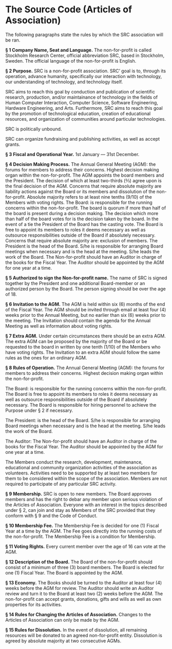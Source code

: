 # The Source Code (Articles of Association)

The following paragraphs state the rules by which the SRC association will be
ran.

**§ 1 Company Name, Seat and Language.** The non-for-profit is called Stockholm
Research Center, official abbreviation SRC, based in Stockholm, Sweden. The
official language of the non-for-profit is English. 

**§ 2 Purpose.** SRC is a non-for-profit association. SRC’ goal is to, through
its operation,  advance humanity, specifically our interaction with technology,
our understanding of technology, and technology itself.

SRC aims to reach this goal by conduction and publication of scientific
research, production, and/or maintainance of technology in the fields of Human
Computer Interaction, Computer Science, Software Engineering, Hardware
Engineering, and Arts. Furthermore, SRC aims to reach this goal by the
promotion of technological education, creation of educational resources, and
organization of communities around particular technologies.

SRC is politically unbound. 

SRC can organize fundraising and publishing activities, as well as accept
grants. 

**§ 3 Fiscal and Operational Year.** 1st January — 31st December.

**§ 4 Decision Making Process.** The Annual General Meeting (AGM): the forums
for members to address their concerns. Highest decision making organ within the
non-for-profit. The AGM appoints the board members and the President. The
decision of which at least two-thirds (⅔) agree upon is the final decision of
the AGM. Concerns that require absolute majority are liability actions against
the Board or its members and dissolution of the non-for-profit. Absolute
majority refers to at least nine tenths (9/10) of the Members with voting
rights.  The Board: is responsible for the running concerns within the
non-for-profit. The board is quorum if more than half of the board is present
during a decision making. The decision which more than half of the board votes
for is the decision taken by the board. In the event of a tie the President of
the Board has the casting vote. The Board is free to appoint its members to
roles it deems necessary as well as outsource responsibilities outside of the
Board if absolutely necessary. Concerns that require absolute majority are:
exclusion of members.  The President is the head of the Board. S/he is
responsible for arranging Board meetings when necessary and is the head at the
meeting. S/he leads the work of the Board.  The Non-for-profit should have an
Auditor in charge of the books for the Fiscal Year. The Auditor should be
appointed by the AGM for one year at a time.

**§ 5 Authorized to sign the Non-for-profit name.** The name of SRC is signed
together by the President and one additional Board-member or an authorized
person by the Board. The person signing should be over the age of 18.

**§ 6 Invitation to the AGM.** The AGM is held within six (6) months of the end
of the Fiscal Year. The AGM should be invited through email at least four (4)
weeks prior to the Annual Meeting, but no earlier than six (6) weeks prior to
the meeting. The Invitation should contain the agenda for the Annual Meeting as
well as information about voting rights. 

**§ 7 Extra AGM.** Under certain circumstances there should be an extra AGM.
The extra AGM can be proposed by the majority of the Board or be requested to
the board in written by one tenth (1/10) of the Members who have voting rights.
The Invitation to an extra AGM should follow the same rules as the ones for an
ordinary AGM. 

**§ 8  Rules of Operation.** The Annual General Meeting (AGM): the forums for
members to address their concerns. Highest decision making organ within the
non-for-profit.


The Board: is responsible for the running concerns within the non-for-profit.
The Board is free to appoint its members to roles it deems necessary as well as
outsource responsibilities outside of the Board if absolutely necessary. The
Board is responsible for hiring personnel to achieve the Purpose under § 2 if
necessary. 

The President: is the head of the Board. S/he is responsible for arranging
Board meetings when necessary and is the head at the meeting. S/he leads the
work of the Board.

The Auditor: The Non-for-profit should have an Auditor in charge of the books
for the Fiscal Year. The Auditor should be appointed by the AGM for one year at
a time.

The Members conduct the research, development, maintenance, educational and
community organization activities of the association as volunteers. Activities
need to be supported by at least two members for them to be considered within
the scope of the association. Members are not required to participate of any
particular SRC activity.

**§ 9 Membership.** SRC is open to new members. The Board approves members and
has the right to debar any member upon serious violation of the Articles of
Association. Everyone with an interest in the topics described under § 2, can
join and stay as Members of the SRC provided that they conform with § 9 and the
Code of Conduct.

**§ 10 Membership Fee.** The Membership Fee is decided for one (1) Fiscal Year
at a time by the AGM. The Fee goes directly into the running costs of the
non-for-profit. The Membership Fee is a condition for Membership. 

**§ 11 Voting Rights.** Every current member over the age of 16 can vote at the
AGM.

**§ 12 Description of the Board.** The Board of the non-for-profit should
consist of a minimum of three (3) board members. The Board is elected for one
(1) Fiscal Year. The Board is appointed by the AGM.

**§ 13 Economy.** The Books should be turned to the Auditor at least four (4)
weeks before the AGM for review. The Auditor should write an Auditor review and
turn it to the Board at least two (2) weeks before the AGM.  The non-for-profit
can accept grants, donations, gifts and wills as well as own properties for its
activities. 

**§ 14 Rules for Changing the Articles of Association.** Changes to the
Articles of Association can only be made by the AGM. 

**§ 15 Rules for Dissolution.** In the event of dissolution, all remaining
resources will be donated to an agreed non-for-profit entity. Dissolution is
agreed by absolute majority at two consecutive AGMs.
